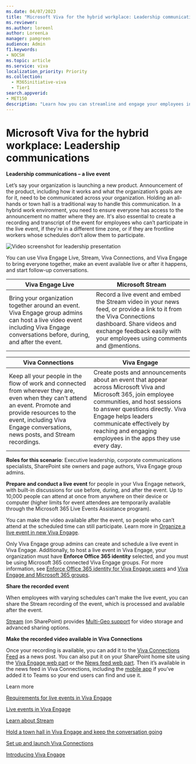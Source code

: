 ```yaml
---
ms.date: 04/07/2023
title: "Microsoft Viva for the hybrid workplace: Leadership communications"
ms.reviewer: 
ms.author: loreenl
author: LoreenLa
manager: pamgreen
audience: Admin
f1.keywords:
- NOCSH
ms.topic: article
ms.service: viva
localization_priority: Priority
ms.collection:
  - M365initiative-viva
  - Tier1
search.appverid:
- MET150
description: "Learn how you can streamline and engage your employees in a hybrid workplace with Microsoft Viva."
---
```


# Microsoft Viva for the hybrid workplace: Leadership communications

**Leadership communications – a live event**

Let’s say your organization is launching a new product. Announcement of the product, including how it works and what the organization’s goals are for it, need to be communicated across your organization. Holding an all-hands or town hall is a traditional way to handle this communication. In a hybrid work environment, you need to ensure everyone has access to the announcement no matter where they are. It's also essential to create a recording and transcript of the event for employees who can’t participate in the live event, if they're in a different time zone, or if they are frontline workers whose schedules don’t allow them to participate.

![Video screenshot for leadership presentation](../media/leader-town-hall.png)

You can use Viva Engage Live, Stream, Viva Connections, and Viva Engage to bring everyone together, make an event available live or after it happens, and start follow-up conversations.

|Viva Engage Live | Microsoft Stream | 
|---|---|
|Bring your organization together around an event. Viva Engage group admins can host a live video event including Viva Engage conversations before, during, and after the event. | Record a live event and embed the Stream video in your news feed, or provide a link to it from the Viva Connections dashboard. Share videos and exchange feedback easily with your employees using comments and @mentions. | 

|Viva Connections | Viva Engage | 
|---|---|
 |Keep all your people in the flow of work and connected from wherever they are, even when they can't attend an event. Promote and provide resources to the event, including Viva Engage conversations, news posts, and Stream recordings. | Create posts and announcements about an event that appear across Microsoft Viva and Microsoft 365, join employee communities, and host sessions to answer questions directly. Viva Engage helps leaders communicate effectively by reaching and engaging employees in the apps they use every day. | 

**Roles for this scenario**: Executive leadership, corporate communications specialists, SharePoint site owners and page authors, Viva Engage group admins.

**Prepare and conduct a live event** for people in your Viva Engage network, with built-in discussions for use before, during, and after the event. Up to 10,000 people can attend at once from anywhere on their device or computer (higher limits for event attendees are temporarily available through the Microsoft 365 Live Events Assistance program). 

You can make the video available after the event, so people who can’t attend at the scheduled time can still participate. Learn more in [Organize a live event in new Viva Engage](https://support.microsoft.com/office/organize-a-live-event-in-new-viva-engage-7338782a-4f0b-4fd0-a6c3-33625906ead1).

Only Viva Engage group admins can create and schedule a live event in Viva Engage. Additionally, to host a live event in Viva Engage, your organization must have **Enforce Office 365 identity** selected, and you must be using Microsoft 365 connected Viva Engage groups. For more information, see [Enforce Office 365 identity for Viva Engage users](/viva/engage/configure-your-viva-engage-network/enforce-office-365-identity) and [Viva Engage and Microsoft 365 groups](/viva/engage/manage-viva-engage-groups/viva-engage-and-office-365-groups).

**Share the recorded event**

 When employees with varying schedules can’t make the live event, you can share the Stream recording of the event, which is processed and available after the event. 

[Stream](/stream/portal-get-started) (on SharePoint) provides [Multi-Geo support](/microsoft-365/enterprise/administering-a-multi-geo-environment) for video storage and advanced sharing options.


**Make the recorded video available in Viva Connections**

 Once your recording is available, you can add it to the [Viva Connections Feed](/viva/connections/video-news-links) as a news post. You can also put it on your SharePoint home site using the [Viva Engage web part](https://support.microsoft.com/office/use-a-viva-engage-web-part-in-sharepoint-online-a53cfa0c-3d09-42c8-a286-1038a81c59da) or the [News feed web part](/viva/engage/integrate-viva-engage-with-other-apps/viva-engage-and-newsfeed). Then it’s available in the news feed in Viva Connections, including the [mobile app](/viva/connections/add-viva-connections-app) if you’ve added it to Teams so your end users can find and use it.

Learn more

[Requirements for live events in Viva Engage](../../engage/manage-security-and-compliance/gdpr-requests-in-viva-engage-enterprise.md)

[Live events in Viva Engage](/viva/engage/manage-viva-engage-groups/viva-engage-live-events) 

[Learn about Stream](/stream/streamnew/start)

[Hold a town hall in Viva Engage and keep the conversation going](/sharepoint/hold-town-hall-using-viva-engage)

[Set up and launch Viva Connections](/viva/connections/guide-to-setting-up-viva-connections)

[Introducing Viva Engage](/viva/engage/overview)

